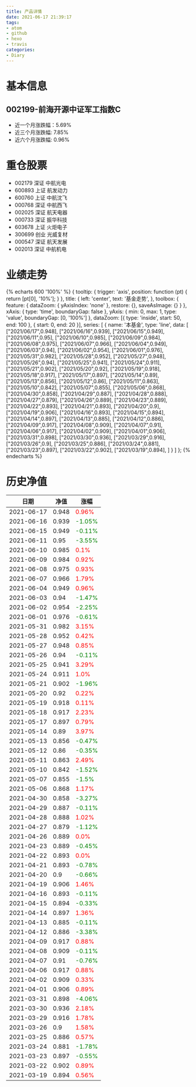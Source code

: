 ```yaml
---
title: 产品详情
date: 2021-06-17 21:39:17
tags:
- atom
- github
- hexo
- travis
categories:
- Diary
---
```


# 基本信息
## 002199-前海开源中证军工指数C
- 近一个月涨跌幅：5.69%
- 近三个月涨跌幅: 7.85%
- 近六个月涨跌幅: 0.96%

# 重仓股票
- 002179 深证 中航光电
- 600893 上证 航发动力
- 600760 上证 中航沈飞
- 000768 深证 中航西飞
- 002025 深证 航天电器
- 000733 深证 振华科技
- 603678 上证 火炬电子
- 300699 创业 光威复材
- 000547 深证 航天发展
- 002013 深证 中航机电
# 业绩走势

{% echarts 600 '100%' %}
{
  tooltip: {
        trigger: 'axis',
        position: function (pt) {
            return [pt[0], '10%'];
        }
    },
    title: {
        left: 'center',
        text: '基金走势',
    },
    toolbox: {
        feature: {
            dataZoom: {
                yAxisIndex: 'none'
            },
            restore: {},
            saveAsImage: {}
        }
    },
    xAxis: {
        type: 'time',
        boundaryGap: false
    },
    yAxis: {
        min: 0,
        max: 1,
        type: 'value',
        boundaryGap: [0, '100%']
    },
    dataZoom: [{
        type: 'inside',
        start: 50,
        end: 100
    }, {
        start: 0,
        end: 20
    }],
    series: [
        {
            name: '本基金',
            type: 'line',
            data: [
["2021/06/17",0.948],
["2021/06/16",0.939],
["2021/06/15",0.949],
["2021/06/11",0.95],
["2021/06/10",0.985],
["2021/06/09",0.984],
["2021/06/08",0.975],
["2021/06/07",0.966],
["2021/06/04",0.949],
["2021/06/03",0.94],
["2021/06/02",0.954],
["2021/06/01",0.976],
["2021/05/31",0.982],
["2021/05/28",0.952],
["2021/05/27",0.948],
["2021/05/26",0.94],
["2021/05/25",0.941],
["2021/05/24",0.911],
["2021/05/21",0.902],
["2021/05/20",0.92],
["2021/05/19",0.918],
["2021/05/18",0.917],
["2021/05/17",0.897],
["2021/05/14",0.89],
["2021/05/13",0.856],
["2021/05/12",0.86],
["2021/05/11",0.863],
["2021/05/10",0.842],
["2021/05/07",0.855],
["2021/05/06",0.868],
["2021/04/30",0.858],
["2021/04/29",0.887],
["2021/04/28",0.888],
["2021/04/27",0.879],
["2021/04/26",0.889],
["2021/04/23",0.889],
["2021/04/22",0.893],
["2021/04/21",0.893],
["2021/04/20",0.9],
["2021/04/19",0.906],
["2021/04/16",0.893],
["2021/04/15",0.894],
["2021/04/14",0.897],
["2021/04/13",0.885],
["2021/04/12",0.886],
["2021/04/09",0.917],
["2021/04/08",0.909],
["2021/04/07",0.91],
["2021/04/06",0.917],
["2021/04/02",0.909],
["2021/04/01",0.906],
["2021/03/31",0.898],
["2021/03/30",0.936],
["2021/03/29",0.916],
["2021/03/26",0.9],
["2021/03/25",0.886],
["2021/03/24",0.881],
["2021/03/23",0.897],
["2021/03/22",0.902],
["2021/03/19",0.894],
]
        }
    ]
};
{% endecharts %}

# 历史净值

| 日期 | 净值 | 涨幅 |
| --- | --- | --- |
|2021-06-17|0.948|<font color=red>0.96%</font>|
|2021-06-16|0.939|<font color=green>-1.05%</font>|
|2021-06-15|0.949|<font color=green>-0.11%</font>|
|2021-06-11|0.95|<font color=green>-3.55%</font>|
|2021-06-10|0.985|<font color=red>0.1%</font>|
|2021-06-09|0.984|<font color=red>0.92%</font>|
|2021-06-08|0.975|<font color=red>0.93%</font>|
|2021-06-07|0.966|<font color=red>1.79%</font>|
|2021-06-04|0.949|<font color=red>0.96%</font>|
|2021-06-03|0.94|<font color=green>-1.47%</font>|
|2021-06-02|0.954|<font color=green>-2.25%</font>|
|2021-06-01|0.976|<font color=green>-0.61%</font>|
|2021-05-31|0.982|<font color=red>3.15%</font>|
|2021-05-28|0.952|<font color=red>0.42%</font>|
|2021-05-27|0.948|<font color=red>0.85%</font>|
|2021-05-26|0.94|<font color=green>-0.11%</font>|
|2021-05-25|0.941|<font color=red>3.29%</font>|
|2021-05-24|0.911|<font color=red>1.0%</font>|
|2021-05-21|0.902|<font color=green>-1.96%</font>|
|2021-05-20|0.92|<font color=red>0.22%</font>|
|2021-05-19|0.918|<font color=red>0.11%</font>|
|2021-05-18|0.917|<font color=red>2.23%</font>|
|2021-05-17|0.897|<font color=red>0.79%</font>|
|2021-05-14|0.89|<font color=red>3.97%</font>|
|2021-05-13|0.856|<font color=green>-0.47%</font>|
|2021-05-12|0.86|<font color=green>-0.35%</font>|
|2021-05-11|0.863|<font color=red>2.49%</font>|
|2021-05-10|0.842|<font color=green>-1.52%</font>|
|2021-05-07|0.855|<font color=green>-1.5%</font>|
|2021-05-06|0.868|<font color=red>1.17%</font>|
|2021-04-30|0.858|<font color=green>-3.27%</font>|
|2021-04-29|0.887|<font color=green>-0.11%</font>|
|2021-04-28|0.888|<font color=red>1.02%</font>|
|2021-04-27|0.879|<font color=green>-1.12%</font>|
|2021-04-26|0.889|<font color=red>0.0%</font>|
|2021-04-23|0.889|<font color=green>-0.45%</font>|
|2021-04-22|0.893|<font color=red>0.0%</font>|
|2021-04-21|0.893|<font color=green>-0.78%</font>|
|2021-04-20|0.9|<font color=green>-0.66%</font>|
|2021-04-19|0.906|<font color=red>1.46%</font>|
|2021-04-16|0.893|<font color=green>-0.11%</font>|
|2021-04-15|0.894|<font color=green>-0.33%</font>|
|2021-04-14|0.897|<font color=red>1.36%</font>|
|2021-04-13|0.885|<font color=green>-0.11%</font>|
|2021-04-12|0.886|<font color=green>-3.38%</font>|
|2021-04-09|0.917|<font color=red>0.88%</font>|
|2021-04-08|0.909|<font color=green>-0.11%</font>|
|2021-04-07|0.91|<font color=green>-0.76%</font>|
|2021-04-06|0.917|<font color=red>0.88%</font>|
|2021-04-02|0.909|<font color=red>0.33%</font>|
|2021-04-01|0.906|<font color=red>0.89%</font>|
|2021-03-31|0.898|<font color=green>-4.06%</font>|
|2021-03-30|0.936|<font color=red>2.18%</font>|
|2021-03-29|0.916|<font color=red>1.78%</font>|
|2021-03-26|0.9|<font color=red>1.58%</font>|
|2021-03-25|0.886|<font color=red>0.57%</font>|
|2021-03-24|0.881|<font color=green>-1.78%</font>|
|2021-03-23|0.897|<font color=green>-0.55%</font>|
|2021-03-22|0.902|<font color=red>0.89%</font>|
|2021-03-19|0.894|<font color=red>0.56%</font>|
